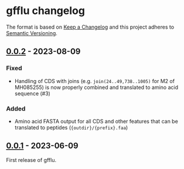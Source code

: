 # gfflu changelog

The format is based on [Keep a Changelog](https://keepachangelog.com/en/1.0.0/)
and this project adheres to [Semantic Versioning](https://semver.org/spec/v2.0.0.html).

## [0.0.2](https://github.com/CFIA-NCFAD/gfflu/releases/tag/0.0.2) - 2023-08-09

### Fixed

* Handling of CDS with joins (e.g. `join(24..49,738..1005)` for M2 of MH085255) is now properly combined and translated to amino acid sequence (#3)

### Added

* Amino acid FASTA output for all CDS and other features that can be translated to peptides (`{outdir}/{prefix}.faa`)

## [0.0.1](https://github.com/CFIA-NCFAD/gfflu/releases/tag/0.0.1) - 2023-06-09

First release of gfflu.
